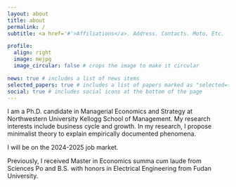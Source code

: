 ```yaml
---
layout: about
title: about
permalink: /
subtitle: <a href='#'>Affiliations</a>. Address. Contacts. Moto. Etc.

profile:
  align: right
  image: mejpg
  image_circular: false # crops the image to make it circular

news: true # includes a list of news items
selected_papers: true # includes a list of papers marked as "selected={true}"
social: true # includes social icons at the bottom of the page
---
```


I am a Ph.D. candidate in Managerial Economics and Strategy at Northwestern University Kellogg School of Management. My research interests include business cycle and growth.  In my research, I propose minimalist theory to explain empirically documented phenomena.

I will be on the 2024-2025 job market.

Previously, I received Master in Economics summa cum laude from Sciences Po and  B.S. with honors in Electrical Engineering from Fudan University.
